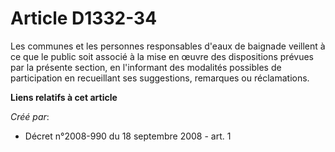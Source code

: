 # Article D1332-34

Les communes et les personnes responsables d'eaux de baignade veillent à ce que le public soit associé à la mise en œuvre des
dispositions prévues par la présente section, en l'informant des modalités possibles de participation en recueillant ses
suggestions, remarques ou réclamations.

**Liens relatifs à cet article**

_Créé par_:

  - Décret n°2008-990 du 18 septembre 2008 - art. 1
